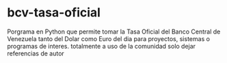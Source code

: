 # bcv-tasa-oficial
Porgrama en Python que permite tomar la Tasa Oficial del Banco Central de Venezuela tanto del Dolar como Euro del dia para proyectos, sistemas o programas de interes. totalmente a uso de la comunidad solo dejar referencias de autor
